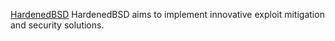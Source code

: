 
[HardenedBSD](https://hardenedbsd.org/)
HardenedBSD aims to implement innovative exploit mitigation and security solutions.
